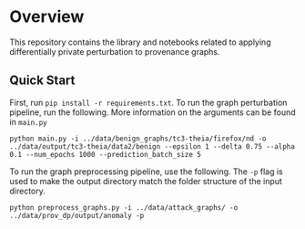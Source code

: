 # Overview
This repository contains the library and notebooks related to applying differentially private perturbation to 
provenance graphs.
## Quick Start
First, run `pip install -r requirements.txt`.
To run the graph perturbation pipeline, run the following. More information on the arguments can be found in `main.py`
```shell
python main.py -i ../data/benign_graphs/tc3-theia/firefox/nd -o ../data/output/tc3-theia/data2/benign --epsilon 1 --delta 0.75 --alpha 0.1 --num_epochs 1000 --prediction_batch_size 5
```
To run the graph preprocessing pipeline, use the following.
The `-p` flag is used to make the output directory match the folder structure of the input directory.
```shell
python preprocess_graphs.py -i ../data/attack_graphs/ -o ../data/prov_dp/output/anomaly -p
```
